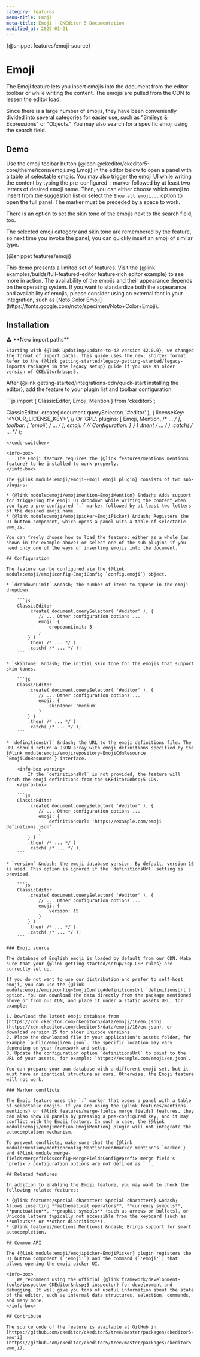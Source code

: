 ```yaml
---
category: features
menu-title: Emoji
meta-title: Emoji | CKEditor 5 Documentation
modified_at: 2025-01-21
---
```


{@snippet features/emoji-source}

# Emoji

The Emoji feature lets you insert emojis into the document from the editor toolbar or while writing the content. The emojis are pulled from the CDN to lessen the editor load.

Since there is a large number of emojis, they have been conveniently divided into several categories for easier use, such as "Smileys & Expressions" or "Objects." You may also search for a specific emoji using the search field.

## Demo

Use the emoji toolbar button {@icon @ckeditor/ckeditor5-core/theme/icons/emoji.svg Emoji} in the editor below to open a panel with a table of selectable emojis. You may also trigger the emoji UI while writing the content by typing the pre-configured `:` marker followed by at least two letters of desired emoji name. Then, you can either choose which emoji to insert from the suggestion list or select the `Show all emoji...` option to open the full panel. The marker must be preceded by a space to work.

There is an option to set the skin tone of the emojis next to the search field, too.

The selected emoji category and skin tone are remembered by the feature, so next time you invoke the panel, you can quickly insert an emoji of similar type.

{@snippet features/emoji}

<info-box info>
	This demo presents a limited set of features. Visit the {@link examples/builds/full-featured-editor feature-rich editor example} to see more in action.
</info-box>

<info-box warning>
	The availability of the emojis and their appearance depends on the operating system. If you want to standardize both the appearance and availability of emojis, please consider using an external font in your integration, such as [Noto Color Emoji](https://fonts.google.com/noto/specimen/Noto+Color+Emoji).
</info-box>

## Installation

<info-box info>
	⚠️ **New import paths**

	Starting with {@link updating/update-to-42 version 42.0.0}, we changed the format of import paths. This guide uses the new, shorter format. Refer to the {@link getting-started/legacy-getting-started/legacy-imports Packages in the legacy setup} guide if you use an older version of CKEditor&nbsp;5.
</info-box>

After {@link getting-started/integrations-cdn/quick-start installing the editor}, add the feature to your plugin list and toolbar configuration:

<code-switcher>
```js
import { ClassicEditor, Emoji, Mention } from 'ckeditor5';

ClassicEditor
	.create( document.querySelector( '#editor' ), {
		licenseKey: '<YOUR_LICENSE_KEY>', // Or 'GPL'.
		plugins: [ Emoji, Mention, /* ... */ ],
		toolbar: [ 'emoji', /* ... */ ],
		emoji: {
			// Configuration.
		}
	} )
	.then( /* ... */ )
	.catch( /* ... */ );
```
</code-switcher>

<info-box>
	The Emoji feature requires the {@link features/mentions mentions feature} to be installed to work properly.
</info-box>

The {@link module:emoji/emoji~Emoji emoji plugin} consists of two sub-plugins:

* {@link module:emoji/emojimention~EmojiMention} &ndash; Adds support for triggering the emoji UI dropdown while writing the content when you type a pre-configured `:` marker followed by at least two letters of the desired emoji name.
* {@link module:emoji/emojipicker~EmojiPicker} &ndash; Registers the UI button component, which opens a panel with a table of selectable emojis.

You can freely choose how to load the feature: either as a whole (as shown in the example above) or select one of the sub-plugins if you need only one of the ways of inserting emojis into the document.

## Configuration

The feature can be configured via the {@link module:emoji/emojiconfig~EmojiConfig `config.emoji`} object.

* `dropdownLimit` &ndash; the number of items to appear in the emoji dropdown.

	```js
	ClassicEditor
		.create( document.querySelector( '#editor' ), {
			// ... Other configuration options ...
			emoji: {
				dropdownLimit: 5
			}
		} )
		.then( /* ... */ )
		.catch( /* ... */ );
	```

* `skinTone` &ndash; the initial skin tone for the emojis that support skin tones.

	```js
	ClassicEditor
		.create( document.querySelector( '#editor' ), {
			// ... Other configuration options ...
			emoji: {
				skinTone: 'medium'
			}
		} )
		.then( /* ... */ )
		.catch( /* ... */ );
	```

* `definitionsUrl` &ndash; the URL to the emoji definitions file. The URL should return a JSON array with emoji definitions specified by the {@link module:emoji/emojirepository~EmojiCdnResource `EmojiCdnResource`} interface.

	<info-box warning>
		If the `definitionsUrl` is not provided, the feature will fetch the emoji definitions from the CKEditor&nbsp;5 CDN.
	</info-box>

	```js
	ClassicEditor
		.create( document.querySelector( '#editor' ), {
			// ... Other configuration options ...
			emoji: {
				definitionsUrl: 'https://example.com/emoji-definitions.json'
			}
		} )
		.then( /* ... */ )
		.catch( /* ... */ );
	```

* `version` &ndash; the emoji database version. By default, version 16 is used. This option is ignored if the `definitionsUrl` setting is provided.

	```js
	ClassicEditor
		.create( document.querySelector( '#editor' ), {
			// ... Other configuration options ...
			emoji: {
				version: 15
			}
		} )
		.then( /* ... */ )
		.catch( /* ... */ );
	```

### Emoji source

The database of English emoji is loaded by default from our CDN. Make sure that your {@link getting-started/setup/csp CSP rules} are correctly set up.

If you do not want to use our distribution and prefer to self-host emoji, you can use the {@link module:emoji/emojiconfig~EmojiConfig#definitionsUrl `definitionsUrl`} option. You can download the data directly from the package mentioned above or from our CDN, and place it under a static assets URL, for example:

1. Download the latest emoji database from [https://cdn.ckeditor.com/ckeditor5/data/emoji/16/en.json](https://cdn.ckeditor.com/ckeditor5/data/emoji/16/en.json), or download version 15 for older Unicode versions.
2. Place the downloaded file in your application's assets folder, for example `public/emoji/en.json`. The specific location may vary depending on your framework and setup.
3. Update the configuration option `definitionsUrl` to point to the URL of your assets, for example: `https://example.com/emoji/en.json`.

You can prepare your own database with a different emoji set, but it must have an identical structure as ours. Otherwise, the Emoji feature will not work.

### Marker conflicts

The Emoji feature uses the `:` marker that opens a panel with a table of selectable emojis. If you are using the {@link features/mentions mentions} or {@link features/merge-fields merge fields} features, they can also show UI panels by pressing a pre-configured key, and it may conflict with the Emoji feature. In such a case, the {@link module:emoji/emojimention~EmojiMention} plugin will not integrate the autocompletion mechanism.

To prevent conflicts, make sure that the {@link module:mention/mentionconfig~MentionFeed#marker mention's `marker`} and {@link module:merge-fields/mergefieldsconfig~MergeFieldsConfig#prefix merge field's `prefix`} configuration options are not defined as `:`.

## Related features

In addition to enabling the Emoji feature, you may want to check the following related features:

* {@link features/special-characters Special characters} &ndash; Allows inserting **mathematical operators**, **currency symbols**, **punctuation**, **graphic symbols** (such as arrows or bullets), or Unicode letters typically not accessible from the keyboard (such as **umlauts** or **other diacritics**).
* {@link features/mentions Mentions} &ndash; Brings support for smart autocompletion.

## Common API

The {@link module:emoji/emojipicker~EmojiPicker} plugin registers the UI button component (`'emoji'`) and the command (`'emoji'`) that allows opening the emoji picker UI.

<info-box>
	We recommend using the official {@link framework/development-tools/inspector CKEditor&nbsp;5 inspector} for development and debugging. It will give you tons of useful information about the state of the editor, such as internal data structures, selection, commands, and many more.
</info-box>

## Contribute

The source code of the feature is available at GitHub in [https://github.com/ckeditor/ckeditor5/tree/master/packages/ckeditor5-emoji](https://github.com/ckeditor/ckeditor5/tree/master/packages/ckeditor5-emoji).
